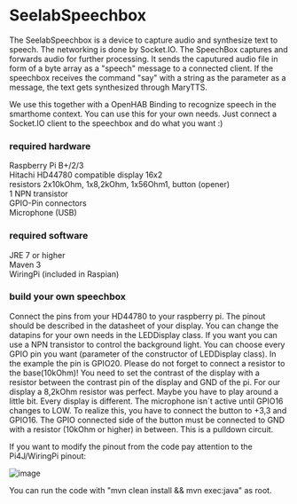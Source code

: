 # SeelabSpeechbox


The SeelabSpeechbox is a device to capture audio and synthesize text to speech. The networking is done by Socket.IO. The SpeechBox captures and forwards audio for further processing. It sends the caputured audio file in form of a byte array as a "speech" message to a connected client. If the speechbox receives the command "say" with a string as the parameter as a message, the text gets synthesized through MaryTTS. 

We use this together with a OpenHAB Binding to recognize speech in the smarthome context. You can use this for your own needs. Just connect a Socket.IO client to the speechbox and do what you want :)


### required hardware

Raspberry Pi B+/2/3  
Hitachi HD44780 compatible display 16x2  
resistors 2x10kOhm, 1x8,2kOhm, 1x56Ohm1, button (opener)  
1 NPN transistor  
GPIO-Pin connectors  
Microphone (USB)


### required software

JRE 7 or higher   
Maven 3  
WiringPi (included in Raspian)

### build your own speechbox

Connect the pins from your HD44780 to your raspberry pi. The pinout should be described in the datasheet of your display. You can change the datapins for your own needs in the LEDDisplay class. If you want you can use a NPN transistor to control the background light. You can choose every GPIO pin you want (parameter of the constructor of LEDDisplay class). In the example the pin is GPIO20. Please do not forget to connect a resistor to the base(10kOhm)! You need to set the contrast of the display with a resistor between the contrast pin of the display and GND of the pi. For our display a 8,2kOhm resistor was perfect. Maybe you have to play around a little bit. Every display is different. The microphone isn´t active until GPIO16 changes to LOW. To realize this, you have to connect the button to +3,3 and GPIO16. The GPIO connected side of the button must be connected to GND with a resistor (10kOhm or higher) in between. This is a pulldown circuit. 

If you want to modify the pinout from the code pay attention to the Pi4J/WiringPi pinout: 

![image](http://pi4j.com/images/j8header-b-plus.png)


You can run the code with "mvn clean install && mvn exec:java" as root.

